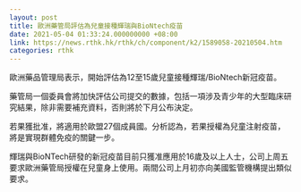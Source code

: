 ```yaml
---
layout: post
title: 歐洲藥管局評估為兒童接種輝瑞與BioNtech疫苗
date: 2021-05-04 01:33:24.000000000 +08:00
link: https://news.rthk.hk/rthk/ch/component/k2/1589058-20210504.htm
categories: rthk
---
```


歐洲藥品管理局表示，開始評估為12至15歲兒童接種輝瑞/BioNtech新冠疫苗。

藥管局一個委員會將加快評估公司提交的數據，包括一項涉及青少年的大型臨床研究結果，除非需要補充資料，否則將於下月公布決定。

若果獲批准，將適用於歐盟27個成員國。分析認為，若果授權為兒童注射疫苗，將是實現群體免疫的關鍵一步。

輝瑞與BioNTech研發的新冠疫苗目前只獲准應用於16歲及以上人士，公司上周五要求歐洲藥管局授權在兒童身上使用。兩間公司上月初亦向美國監管機構提出類似要求。
